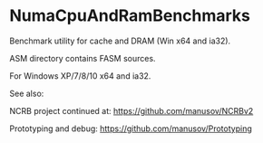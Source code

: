 # NumaCpuAndRamBenchmarks
Benchmark utility for cache and DRAM (Win x64 and ia32).

ASM directory contains FASM sources.

For Windows XP/7/8/10 x64 and ia32.

See also:

NCRB project continued at:
https://github.com/manusov/NCRBv2

Prototyping and debug:
https://github.com/manusov/Prototyping

